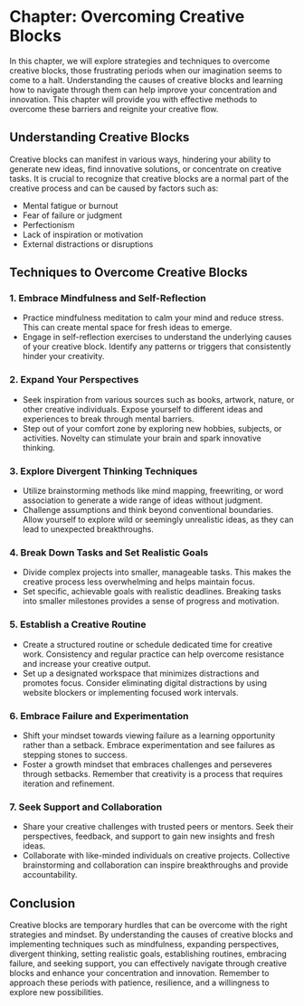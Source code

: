 Chapter: Overcoming Creative Blocks
===================================

In this chapter, we will explore strategies and techniques to overcome creative blocks, those frustrating periods when our imagination seems to come to a halt. Understanding the causes of creative blocks and learning how to navigate through them can help improve your concentration and innovation. This chapter will provide you with effective methods to overcome these barriers and reignite your creative flow.

Understanding Creative Blocks
-----------------------------

Creative blocks can manifest in various ways, hindering your ability to generate new ideas, find innovative solutions, or concentrate on creative tasks. It is crucial to recognize that creative blocks are a normal part of the creative process and can be caused by factors such as:

* Mental fatigue or burnout
* Fear of failure or judgment
* Perfectionism
* Lack of inspiration or motivation
* External distractions or disruptions

Techniques to Overcome Creative Blocks
--------------------------------------

### 1. Embrace Mindfulness and Self-Reflection

* Practice mindfulness meditation to calm your mind and reduce stress. This can create mental space for fresh ideas to emerge.
* Engage in self-reflection exercises to understand the underlying causes of your creative block. Identify any patterns or triggers that consistently hinder your creativity.

### 2. Expand Your Perspectives

* Seek inspiration from various sources such as books, artwork, nature, or other creative individuals. Expose yourself to different ideas and experiences to break through mental barriers.
* Step out of your comfort zone by exploring new hobbies, subjects, or activities. Novelty can stimulate your brain and spark innovative thinking.

### 3. Explore Divergent Thinking Techniques

* Utilize brainstorming methods like mind mapping, freewriting, or word association to generate a wide range of ideas without judgment.
* Challenge assumptions and think beyond conventional boundaries. Allow yourself to explore wild or seemingly unrealistic ideas, as they can lead to unexpected breakthroughs.

### 4. Break Down Tasks and Set Realistic Goals

* Divide complex projects into smaller, manageable tasks. This makes the creative process less overwhelming and helps maintain focus.
* Set specific, achievable goals with realistic deadlines. Breaking tasks into smaller milestones provides a sense of progress and motivation.

### 5. Establish a Creative Routine

* Create a structured routine or schedule dedicated time for creative work. Consistency and regular practice can help overcome resistance and increase your creative output.
* Set up a designated workspace that minimizes distractions and promotes focus. Consider eliminating digital distractions by using website blockers or implementing focused work intervals.

### 6. Embrace Failure and Experimentation

* Shift your mindset towards viewing failure as a learning opportunity rather than a setback. Embrace experimentation and see failures as stepping stones to success.
* Foster a growth mindset that embraces challenges and perseveres through setbacks. Remember that creativity is a process that requires iteration and refinement.

### 7. Seek Support and Collaboration

* Share your creative challenges with trusted peers or mentors. Seek their perspectives, feedback, and support to gain new insights and fresh ideas.
* Collaborate with like-minded individuals on creative projects. Collective brainstorming and collaboration can inspire breakthroughs and provide accountability.

Conclusion
----------

Creative blocks are temporary hurdles that can be overcome with the right strategies and mindset. By understanding the causes of creative blocks and implementing techniques such as mindfulness, expanding perspectives, divergent thinking, setting realistic goals, establishing routines, embracing failure, and seeking support, you can effectively navigate through creative blocks and enhance your concentration and innovation. Remember to approach these periods with patience, resilience, and a willingness to explore new possibilities.

